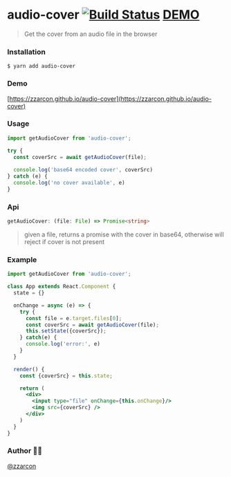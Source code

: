 # audio-cover [![Build Status](https://travis-ci.org/zzarcon/audio-cover.svg?branch=master)](https://travis-ci.org/zzarcon/audio-cover) [DEMO](https://zzarcon.github.io/audio-cover)
> Get the cover from an audio file in the browser

### Installation

```
$ yarn add audio-cover
```

### Demo

[https://zzarcon.github.io/audio-cover](https://zzarcon.github.io/audio-cover)

### Usage

```javascript
import getAudioCover from 'audio-cover';

try {
  const coverSrc = await getAudioCover(file);
  
  console.log('base64 encoded cover', coverSrc)
} catch (e) {
  console.log('no cover available', e)
}
```

### Api

```typescript
getAudioCover: (file: File) => Promise<string>
```

> given a file, returns a promise with the cover in base64, otherwise will reject if cover is not present

### Example

```jsx
import getAudioCover from 'audio-cover';

class App extends React.Component {
  state = {}

  onChange = async (e) => {
    try {
      const file = e.target.files[0];
      const coverSrc = await getAudioCover(file);
      this.setState({coverSrc});
    } catch(e) {
      console.log('error:', e)
    }
  }

  render() {
    const {coverSrc} = this.state;

    return (
      <div>
        <input type="file" onChange={this.onChange}/>
        <img src={coverSrc} />
      </div>
    )
  }
}
```

### Author 👶🏼

[@zzarcon](https://twitter.com/zzarcon)